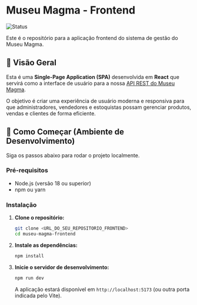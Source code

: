 # Museu Magma - Frontend

![Status](https://img.shields.io/badge/status-em%20desenvolvimento-yellow)

Este é o repositório para a aplicação frontend do sistema de gestão do Museu Magma.

## 📝 Visão Geral

Esta é uma **Single-Page Application (SPA)** desenvolvida em **React** que servirá como a interface de usuário para a nossa [API REST do Museu Magma](https://api-museu-magma.onrender.com).

O objetivo é criar uma experiência de usuário moderna e responsiva para que administradores, vendedores e estoquistas possam gerenciar produtos, vendas e clientes de forma eficiente.

## 🚀 Como Começar (Ambiente de Desenvolvimento)

Siga os passos abaixo para rodar o projeto localmente.

### Pré-requisitos
* Node.js (versão 18 ou superior)
* npm ou yarn

### Instalação

1.  **Clone o repositório:**
    ```bash
    git clone <URL_DO_SEU_REPOSITORIO_FRONTEND>
    cd museu-magma-frontend
    ```

2.  **Instale as dependências:**
    ```bash
    npm install
    ```

3.  **Inicie o servidor de desenvolvimento:**
    ```bash
    npm run dev
    ```
    A aplicação estará disponível em `http://localhost:5173` (ou outra porta indicada pelo Vite).